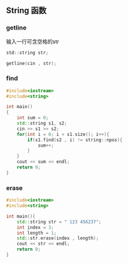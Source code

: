 <!--
 * @Description: 
 * @Version: 1.0
 * @Author: DaLao
 * @Email: dalao_li@163.com
 * @Date: 2022-01-13 12:21:39
 * @LastEditors: dalao
 * @LastEditTime: 2022-03-30 22:03:41
-->


## String 函数


### getline

输入一行可含空格的str

```c
std::string str;

getline(cin , str);
```


### find

```c++
#include<iostream>
#include<string>

int main()
{
	int sum = 0;
	std::string s1, s2;
	cin >> s1 >> s2;
	for(int i = 0; i < s1.size(); i++){
		if(s1.find(s2 , i) != string::npos){
			sum++;
		}
	}
	cout << sum << endl;
	return 0;
}
```


### erase

```c++
#include<iostream>
#include<string>

int main(){
	std::string str = " 123 456237";
	int index = 3;
	int length = 1;
	std::str.erase(index , length);
	cout << str << endl;
	return 0;
}
```